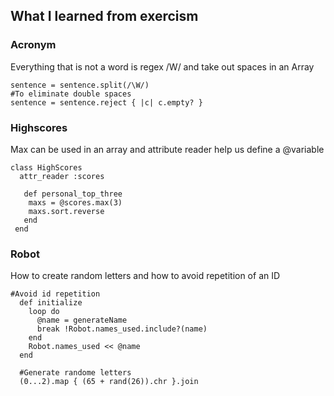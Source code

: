 ## What I learned from exercism

### Acronym
Everything that is not a word is regex /W/ and take out spaces in an Array

```
sentence = sentence.split(/\W/)
#To eliminate double spaces
sentence = sentence.reject { |c| c.empty? }
```

### Highscores

Max can be used in an array and attribute reader help us define a @variable

```
class HighScores
  attr_reader :scores
  
   def personal_top_three
    maxs = @scores.max(3)
    maxs.sort.reverse
   end
 end

```

### Robot

How to create random letters and how to avoid repetition of an ID

```
#Avoid id repetition
  def initialize
    loop do
      @name = generateName
      break !Robot.names_used.include?(name)
    end
    Robot.names_used << @name
  end
  
  #Generate randome letters
  (0...2).map { (65 + rand(26)).chr }.join
  
 ``` 
